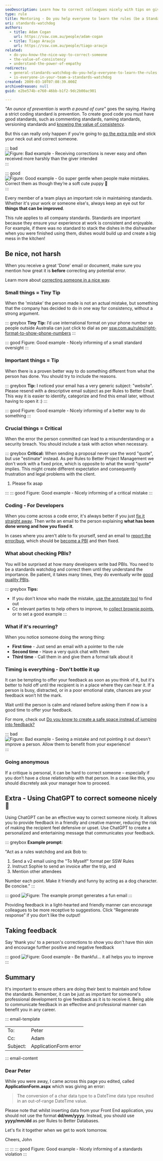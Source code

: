 ```yaml
---
seoDescription: Learn how to correct colleagues nicely with tips on giving constructive feedback for professional development.
type: rule
title: Mentoring - Do you help everyone to learn the rules (be a Standards Watchdog)?
uri: standards-watchdog
authors:
  - title: Adam Cogan
    url: https://ssw.com.au/people/adam-cogan
  - title: Tiago Araujo
    url: https://ssw.com.au/people/tiago-araujo
related:
  - do-you-know-the-nice-way-to-correct-someone
  - the-value-of-consistency
  - understand-the-power-of-empathy
redirects:
  - general-standards-watchdog-do-you-help-everyone-to-learn-the-rules
  - is-everyone-in-your-team-a-standards-watchdog
created: 2009-03-10T07:08:39.000Z
archivedreason: null
guid: e2be574b-e760-46bb-b1f2-9dc2b00ac901

---
```


*"An ounce of prevention is worth a pound of cure"* goes the saying. Having a strict coding standard is prevention. To create good code you must have good standards, such as commenting standards, naming standards, versioning standards and [knowing the value of consistency](/the-value-of-consistency).

But this can really only happen if you’re going to [go the extra mile](/go-the-extra-mile) and stick your neck out and correct someone.

<!--endintro-->

::: bad
![Figure: Bad example - Receiving corrections is never easy and often received more harshly than the giver intended](watchdog-mean.jpg)
:::

::: good
![Figure: Good example - Go super gentle when people make mistakes. Correct them as though they’re a soft cute puppy 🐶](watchdog-watchdog.jpg)
:::

Every member of a team plays an important role in maintaining standards. Whether it's your  work or someone else's, always  keep an eye out for **things that can be improved**.

This rule applies to all company standards. Standards are important because they ensure your experience at work is consistent and enjoyable. For example, if there was no standard to stack the dishes in the dishwasher when you were finished using them, dishes would build up and create a big mess in the kitchen!

## Be nice, not harsh

When you receive a great 'Done' email or document, make sure you mention how great it is **before** correcting any potential error.

Learn more about [correcting someone in a nice way](/do-you-know-the-nice-way-to-correct-someone).

### Small things = Tiny Tip

When the 'mistake' the person made is not an actual mistake, but something that the company has decided to do in one way for consistency, without a strong argument.

::: greybox
**Tiny Tip:** I’d use international format on your phone number so people outside Australia can just click to dial as per [ssw.com.au/rules/right-format-to-show-phone-numbers](/right-format-to-show-phone-numbers)
:::

::: good
Figure: Good example - Nicely informing of a small standard oversight
:::

### Important things = Tip

When there is a proven better way to do something different from what the person has done. You should try to include the reasons.

::: greybox
**Tip:** I noticed your email has a very generic subject: "website". Please resend with a descriptive email subject as per Rules to Better Email. This way it is easier to identify, categorize and find this email later, without having to open it :)
:::

::: good
Figure: Good example - Nicely informing of a better way to do something
:::

### Crucial things = Critical

When the error the person committed can lead to a misunderstanding or a security breach. You should include a task with action when necessary.

::: greybox
**Critical:** When sending a proposal never use the word "quote", but use "estimate" instead. As per Rules to Better Project Management we don't work with a fixed price, which is opposite to what the word "quote" implies. This might create different expectation and consequently frustration and legal problems with the client.

1. Please fix asap

:::
::: good
Figure: Good example - Nicely informing of a critical mistake
:::

### Coding - For Developers

When you come across a code error, it's always better if you just [fix it straight away](/fix-small-web-errors). Then write an email to the person explaining **what has been done wrong and how you fixed it**.

In cases where you aren't able to fix yourself, send an email to [report the error/bug](/report-bugs-and-suggestions), which should be [become a PBI](/turn-emails-into-pbis) and then fixed.

### What about checking PBIs?

You will be surprised at how many developers write bad PBIs. You need to be a standards watchdog and correct them until they understand the importance. Be patient, it takes many times, they do eventually write [good quality PBIs](/defining-pbis).

::: greybox
**Tips:**

* If you don't know who made the mistake, [use the annotate tool](/do-you-know-the-benefits-of-using-source-control) to find out
* Cc relevant parties to help others to improve, to [collect brownie points](/do-you-make-sure-you-get-brownie-points), or to set a good example
:::

### What if it's recurring?

When you notice someone doing the wrong thing:

* **First time** - Just send an email with a pointer to the rule
* **Second time** - Have a very quick chat with them
* **Third time** - Call them in and give them a formal talk about it

### Timing is everything - Don't bottle it up

It can be tempting to offer your feedback as soon as you think of it, but it's better to hold off until the recipient is in a place where they can hear it. If a person is busy, distracted, or in a poor emotional state, chances are your feedback won’t hit the mark.

Wait until the person is calm and relaxed before asking them if now is a good time to offer your feedback.

For more, check out [Do you know to create a safe space instead of jumping into feedback?](/create-a-safe-space-instead-of-jumping-into-feedback)

::: bad
![Figure: Bad example - Seeing a mistake and not pointing it out doesn't improve a person. Allow them to benefit from your experience!](watchdog-ghost.jpg)
:::

### Going anonymous

If a critique is personal, it can be hard to correct someone – especially if you don’t have a close relationship with that person. In a case like this, you should discretely ask your manager how to proceed.

## Extra - Using ChatGPT to correct someone nicely 🤖

Using ChatGPT can be an effective way to correct someone nicely. It allows you to provide feedback in a friendly and creative manner, reducing the risk of making the recipient feel defensive or upset. Use ChatGPT to create a personalized and entertaining message that communicates your feedback.  

::: greybox
**Example prompt:**

"Act as a rules watchdog and ask Bob to:  

1. Send a v2 email using the "To Myself" format per SSW Rules
2. Instruct Sophie to send an invoice after the trip, and
3. Mention other attendees  

Number each point. Make it friendly and funny by acting as a dog character. Be concise.”
:::

::: good
![Figure: The example prompt generates a fun email](Correct-someone-nicely.png)
:::

Providing feedback in a light-hearted and friendly manner can encourage colleagues to be more receptive to suggestions. Click “Regenerate response” if you don't like the output!

## Taking feedback

Say 'thank you' to a person's corrections to show you don't have thin skin and encourage further positive and negative feedback

::: good
![Figure: Good example - Be thankful... it all helps you to improve](watchdog-thankyou.jpg)
:::

## Summary

It's important to ensure others are doing their best to maintain and follow the standards. Remember, it can be just as important for someone's professional development to give feedback as it is to receive it. Being able to communicate feedback in an effective and professional manner can benefit you in any career.

::: email-template

|          |     |
| -------- | --- |
| To:      | Peter |
| Cc:      | Adam |
| Subject: | ApplicationForm error |
::: email-content  

### Dear Peter

While you were away, I came across this page you edited, called **ApplicationForm.aspx** which was giving an error:

> The conversion of a char data type to a DateTime data type resulted in an out-of-range DateTime value.

Please note that whilst inserting data from your Front End application, you should not use the format **dd/mm/yyyy**.
Instead, you should use **yyyy/mm/dd** as per Rules to Better Databases.

Let's fix it together when we get to work tomorrow.

Cheers,
John

:::
:::
::: good
Figure: Good example - Nicely informing of a standards violation
:::
